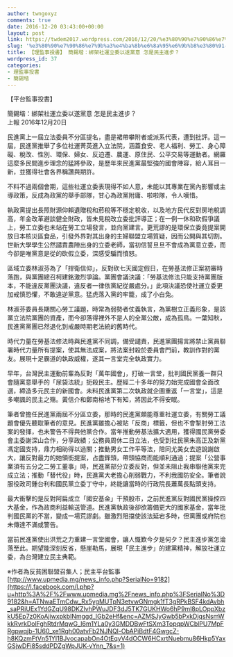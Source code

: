 ```yaml
---
author: twngoxyz
comments: true
date: 2016-12-20 03:43:00+00:00
layout: post
link: https://twdem2017.wordpress.com/2016/12/20/%e3%80%90%e7%90%86%e7%9b%a3%e4%ba%8b%e6%8a%95%e6%9b%b8%e3%80%91-%e7%b0%a1%e9%8c%ab%e5%a0%a6%ef%bc%9a%e7%b6%81%e6%9e%b6%e7%a4%be%e9%81%8b%e7%ab%8b%e5%a7%94%e4%bb%a5%e9%81%82%e9%bb%a8%e6%84%8f-%e6%80%8e/
slug: '%e3%80%90%e7%90%86%e7%9b%a3%e4%ba%8b%e6%8a%95%e6%9b%b8%e3%80%91-%e7%b0%a1%e9%8c%ab%e5%a0%a6%ef%bc%9a%e7%b6%81%e6%9e%b6%e7%a4%be%e9%81%8b%e7%ab%8b%e5%a7%94%e4%bb%a5%e9%81%82%e9%bb%a8%e6%84%8f-%e6%80%8e'
title: 【理監事投書】 簡錫堦：綁架社運立委以遂黨意 怎是民主進步？
wordpress_id: 37
categories:
- 理監事投書
- 簡錫堦
---
```


【平台監事投書】

簡錫堦：綁架社運立委以遂黨意 怎是民主進步？  
上報 2016年12月20日

民進黨上一屆立法委員不分區提名，盡是裙帶攀附者或派系代表，遭到批評。這一屆，民進黨推舉了多位社運菁英進入立法院，涵蓋食安、老人福利、勞工、身心障礙、稅改、性別、環保、婦女、反迫遷、農運、原住民、公平交易等運動者。網羅這麼多民間進步理念的猛將參政，是歷年來民進黨最堅強的國會陣容，給人耳目一新，並獲得社會各界稱讚與期許。

不料不過兩個會期，這些社運立委表現得不如人意，未能以其專業在黨內影響或主導政策，反成為政黨的舉手部隊，甘心為政黨附庸、啦啦隊，令人嘆惜。

執政黨提出長照財源仰賴遺贈稅和菸稅等不穩定稅收，以及地方民代反對房地稅調高，年金改革避談健全財政，皆未見稅改立委批評導正；在一例一休和砍假爭議上，勞工立委也未站在勞工立場發言，並向黨建言。更荒謬的是環保立委竟提案開放日本核災區食品，引發外界對其出身的主婦聯盟立場質疑，因而公開與其切割。世新大學學生公然譴責農陣出身的立委老師，當初信誓旦旦不會成為黨意立委，而今卻是唯黨意是從的砍假立委，深感受騙而憤怒。

區域立委林淑芬為了「捍衛信仰」，反對砍七天國定假日，在勞基法修正案初審時落跑，與黨團總召柯建銘激烈爭論。黨團會議決議：「勞基法修法只能支持黨團版本，不能違反黨團決議，違反者一律依黨紀從嚴處分。」此項決議恐使社運立委更加戒慎恐懼，不敢違逆黨意。猛虎落入黨的牢籠，成了小白兔。

林淑芬委員長期關心勞工議題，時常為弱勢者仗義執言，為黨樹立正義形象，是該黨立法院黨團的資產，而今卻落得裡外不是人的全黨公敵，成為孤鳥。一葉知秋，民進黨黨團已然退化到戒嚴時期老法統的舊時代。

時代力量在勞基法修法時與民進黨不同調，備受譴責，民進黨團揚言將禁止黨員聯署時代力量所有提案，使其無法成案，將法案封殺於委員會門前，教訓作對的黨友。展現十足霸道的執政威權，遂其一言堂完全執政實力。

早年，台灣民主運動前輩為反對「萬年國會」，打破一言堂，批判國民黨養一群只會隨黨意舉手的「尿袋法統」扼殺民主。歷經二十多年的努力始完成國會全面改選，締造多元民主的新國會。未料民進黨第二次執政就企圖重返「一言堂」，這是多嘲諷的民主之殤。黃信介和鄭南榕地下有知，將因此不得安眠。

筆者曾擔任民進黨兩屆不分區立委，那時的民進黨頗能尊重社運立委，有關勞工議題會優先聽取筆者的意見。民進黨雖擔心被貼「反商」標籤，但也不會掣肘勞工法案的發揮，也未警告不得與他黨合作。當年推動勞基法擴大適用，獲得國民黨勞委會主委謝深山合作，分享政績；公務員周休二日立法，也受到社民黨朱高正及新黨馮定國支持，鼎力相助得以過關；推動男女工作平等法，陪同尤美女去遊說謝啟大，讓反對最力的她領銜提案，占盡鋒頭，帶頭協商而能順利通過；提案「公營事業須有五分之二勞工董事」時，民進黨部分立委反對，但並未阻止我串聯他黨來完成立法；推動「替代役」時，民進黨大老擔心削弱戰力，不利我國防安全。筆者說服役政司鍾台利和國民黨立委丁守中，終能讓當時的行政院長蕭萬長點頭支持。

最大衝擊的是反對阿扁成立「國安基金」干預股市，之前民進黨反對國民黨操控四大基金，作為政商利益輸送管道。民進黨執政後卻欲籌備更大的國家基金，當年批判國民黨的不當，變成一場荒謬劇。雖激烈阻擋使該法延宕多時，但黨團或府院也未傳達不滿或警告。

當前民進黨使出洪荒之力重建一言堂國會，讓人慨歎今夕是何夕？民主進步黨怎淪落至此。期望能深刻反省，懸崖勒馬，展現「民主進步」的建黨精神，解放社運立委，為台灣建立民主典範。

※作者為反貧困聯盟召集人；民主平台監事  
[http://www.upmedia.mg/news_info.php?SerialNo=9182](https://l.facebook.com/l.php?u=http%3A%2F%2Fwww.upmedia.mg%2Fnews_info.php%3FSerialNo%3D9182&h=ATNwaETmCdw_Rx5ygMUTpN3etvwGNmgk1fT3gRPkBSF4kdAvbh_saPRiUEx1YdGZqU98DKZlvhPWuJDF3dJ5TK7GUKHWo6hP9ml8pLOppXbzkU5Ep7z0KoAjiwxpkblNmggd_lGb2eHf&enc=AZMSJyGwb5bPxkDjqsNsmWkkRvrkDolFghRtdrMqwG_l6m1YLa0y3GMDDBwFtSXm3TopqpWCblPU7MpFRgpwqjb-1U60_xe1Rqh00atvFb2NJNQl-ObAPiBdtF4GwgcZ-h8KQzmFtVn51YI1BJvocapabOn4OtEqyV4dOCW6HCxrtNuebmu86Hkp5YaxGSjwDFi85sddPDZgWpJUK-vYnn_7&s=1)
